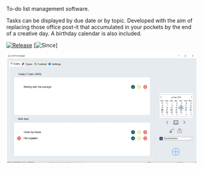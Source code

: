To-do list management software.

Tasks can be displayed by due date or by topic. 
Developed with the aim of replacing those office post-it that accumulated in your pockets by the end of a creative day.
A birthday calendar is also included.

[![Release](https://img.shields.io/badge/release-stable-blue)](https://DRossyCPNV/LifeProManager/releases)
[![Since](https://img.shields.io/badge/since-2019-lightgrey)]

<p align="center">
<img src="https://raw.githubusercontent.com/DRossyCPNV/LifeProManager/4d955c82a97bf03542b19577d71f0ad2f0027e27/lpm-english.jpg" width="500" alt="screenshot of the main form" >
</p>
